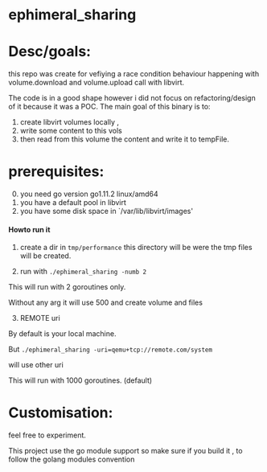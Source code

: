 # ephimeral_sharing

# Desc/goals:

this repo was create for vefiying a race condition behaviour happening with volume.download and volume.upload call with libvirt.

The code is in a good shape however i did not focus on refactoring/design of it because it was a POC.
The main goal of this binary is to:

1) create libvirt volumes locally ,
2) write some content to this vols
3) then read from this volume the content and write it to tempFile.

# prerequisites:

0) you need  go version go1.11.2 linux/amd64
1) you have a default pool in libvirt
2) you have some disk space in `/var/lib/libvirt/images'

#### Howto run it

1) create a dir in `tmp/performance`
 this directory will be were the tmp files will be created.

2) run with `./ephimeral_sharing -numb 2`


This will run with 2 goroutines only.

Without any arg it will use 500 and create volume and files


3) REMOTE uri

By default is your local machine.

But 
`./ephimeral_sharing -uri=qemu+tcp://remote.com/system`

will use other uri


This will run with 1000 goroutines. (default)


# Customisation:

feel free to experiment.

This project use the go module support so make sure if you build it , to follow the golang modules convention 
